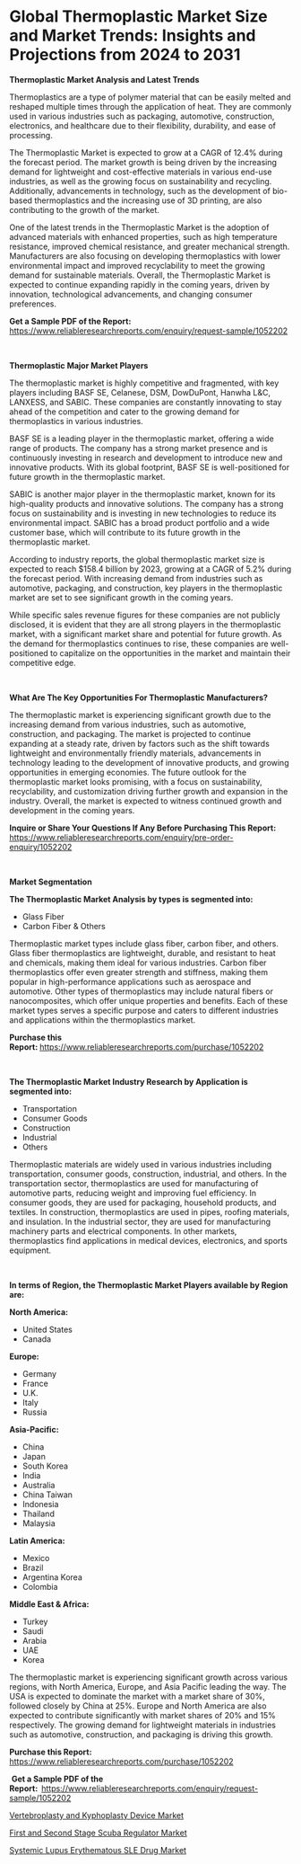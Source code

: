 <p><h1>Global Thermoplastic Market Size and Market Trends: Insights and Projections from 2024 to 2031</h1></p><p><strong>Thermoplastic Market Analysis and Latest Trends</strong></p>
<p><p>Thermoplastics are a type of polymer material that can be easily melted and reshaped multiple times through the application of heat. They are commonly used in various industries such as packaging, automotive, construction, electronics, and healthcare due to their flexibility, durability, and ease of processing.</p><p>The Thermoplastic Market is expected to grow at a CAGR of 12.4% during the forecast period. The market growth is being driven by the increasing demand for lightweight and cost-effective materials in various end-use industries, as well as the growing focus on sustainability and recycling. Additionally, advancements in technology, such as the development of bio-based thermoplastics and the increasing use of 3D printing, are also contributing to the growth of the market.</p><p>One of the latest trends in the Thermoplastic Market is the adoption of advanced materials with enhanced properties, such as high temperature resistance, improved chemical resistance, and greater mechanical strength. Manufacturers are also focusing on developing thermoplastics with lower environmental impact and improved recyclability to meet the growing demand for sustainable materials. Overall, the Thermoplastic Market is expected to continue expanding rapidly in the coming years, driven by innovation, technological advancements, and changing consumer preferences.</p></p>
<p><strong>Get a Sample PDF of the Report:&nbsp;</strong> <a href="https://www.reliableresearchreports.com/enquiry/request-sample/1052202">https://www.reliableresearchreports.com/enquiry/request-sample/1052202</a></p>
<p>&nbsp;</p>
<p><strong>Thermoplastic Major Market Players</strong></p>
<p><p>The thermoplastic market is highly competitive and fragmented, with key players including BASF SE, Celanese, DSM, DowDuPont, Hanwha L&C, LANXESS, and SABIC. These companies are constantly innovating to stay ahead of the competition and cater to the growing demand for thermoplastics in various industries.</p><p>BASF SE is a leading player in the thermoplastic market, offering a wide range of products. The company has a strong market presence and is continuously investing in research and development to introduce new and innovative products. With its global footprint, BASF SE is well-positioned for future growth in the thermoplastic market.</p><p>SABIC is another major player in the thermoplastic market, known for its high-quality products and innovative solutions. The company has a strong focus on sustainability and is investing in new technologies to reduce its environmental impact. SABIC has a broad product portfolio and a wide customer base, which will contribute to its future growth in the thermoplastic market.</p><p>According to industry reports, the global thermoplastic market size is expected to reach $158.4 billion by 2023, growing at a CAGR of 5.2% during the forecast period. With increasing demand from industries such as automotive, packaging, and construction, key players in the thermoplastic market are set to see significant growth in the coming years.</p><p>While specific sales revenue figures for these companies are not publicly disclosed, it is evident that they are all strong players in the thermoplastic market, with a significant market share and potential for future growth. As the demand for thermoplastics continues to rise, these companies are well-positioned to capitalize on the opportunities in the market and maintain their competitive edge.</p></p>
<p>&nbsp;</p>
<p><strong>What Are The Key Opportunities For Thermoplastic Manufacturers?</strong></p>
<p><p>The thermoplastic market is experiencing significant growth due to the increasing demand from various industries, such as automotive, construction, and packaging. The market is projected to continue expanding at a steady rate, driven by factors such as the shift towards lightweight and environmentally friendly materials, advancements in technology leading to the development of innovative products, and growing opportunities in emerging economies. The future outlook for the thermoplastic market looks promising, with a focus on sustainability, recyclability, and customization driving further growth and expansion in the industry. Overall, the market is expected to witness continued growth and development in the coming years.</p></p>
<p><strong>Inquire or Share Your Questions If Any Before Purchasing This Report:</strong> <a href="https://www.reliableresearchreports.com/enquiry/pre-order-enquiry/1052202">https://www.reliableresearchreports.com/enquiry/pre-order-enquiry/1052202</a></p>
<p>&nbsp;</p>
<p><strong>Market Segmentation</strong></p>
<p><strong>The Thermoplastic Market Analysis by types is segmented into:</strong></p>
<p><ul><li>Glass Fiber</li><li>Carbon Fiber & Others</li></ul></p>
<p><p>Thermoplastic market types include glass fiber, carbon fiber, and others. Glass fiber thermoplastics are lightweight, durable, and resistant to heat and chemicals, making them ideal for various industries. Carbon fiber thermoplastics offer even greater strength and stiffness, making them popular in high-performance applications such as aerospace and automotive. Other types of thermoplastics may include natural fibers or nanocomposites, which offer unique properties and benefits. Each of these market types serves a specific purpose and caters to different industries and applications within the thermoplastics market.</p></p>
<p><strong>Purchase this Report:&nbsp;</strong><a href="https://www.reliableresearchreports.com/purchase/1052202">https://www.reliableresearchreports.com/purchase/1052202</a></p>
<p>&nbsp;</p>
<p><strong>The Thermoplastic Market Industry Research by Application is segmented into:</strong></p>
<p><ul><li>Transportation</li><li>Consumer Goods</li><li>Construction</li><li>Industrial</li><li>Others</li></ul></p>
<p><p>Thermoplastic materials are widely used in various industries including transportation, consumer goods, construction, industrial, and others. In the transportation sector, thermoplastics are used for manufacturing of automotive parts, reducing weight and improving fuel efficiency. In consumer goods, they are used for packaging, household products, and textiles. In construction, thermoplastics are used in pipes, roofing materials, and insulation. In the industrial sector, they are used for manufacturing machinery parts and electrical components. In other markets, thermoplastics find applications in medical devices, electronics, and sports equipment.</p></p>
<p>&nbsp;</p>
<p><strong>In terms of Region, the Thermoplastic Market Players available by Region are:</strong></p>
<p>
    <p> <strong> North America: </strong>
        <ul>
            <li>United States</li>
            <li>Canada</li>
        </ul>
        </p> 
    <p> <strong> Europe: </strong>
        <ul>
            <li>Germany</li>
            <li>France</li>
            <li>U.K.</li>
            <li>Italy</li>
            <li>Russia</li>
        </ul>
        </p> 
    <p> <strong> Asia-Pacific: </strong>
        <ul>
            <li>China</li>
            <li>Japan</li>
            <li>South Korea</li>
            <li>India</li>
            <li>Australia</li>
            <li>China Taiwan</li>
            <li>Indonesia</li>
            <li>Thailand</li>
            <li>Malaysia</li>
        </ul>
        </p> 
    <p> <strong> Latin America: </strong>
        <ul>
            <li>Mexico</li>
            <li>Brazil</li>
            <li>Argentina Korea</li>
            <li>Colombia</li>
        </ul>
        </p> 
    <p> <strong> Middle East & Africa: </strong>
        <ul>
            <li>Turkey</li>
            <li>Saudi</li>
            <li>Arabia</li>
            <li>UAE</li>
            <li>Korea</li>
        </ul>
    </p>
    </p>
<p><p>The thermoplastic market is experiencing significant growth across various regions, with North America, Europe, and Asia Pacific leading the way. The USA is expected to dominate the market with a market share of 30%, followed closely by China at 25%. Europe and North America are also expected to contribute significantly with market shares of 20% and 15% respectively. The growing demand for lightweight materials in industries such as automotive, construction, and packaging is driving this growth.</p></p>
<p><strong>Purchase this Report: </strong><a href="https://www.reliableresearchreports.com/purchase/1052202">https://www.reliableresearchreports.com/purchase/1052202</a></p>
<p>&nbsp;<strong>Get a Sample PDF of the Report:&nbsp;&nbsp;</strong><a href="https://www.reliableresearchreports.com/enquiry/request-sample/1052202">https://www.reliableresearchreports.com/enquiry/request-sample/1052202</a></p>
<p><strong></strong></p>
<p><p><a href="https://view.publitas.com/reportprime-1/vertebroplasty-and-kyphoplasty-device-market-insights-market-players-and-forecast-till-2030/">Vertebroplasty and Kyphoplasty Device Market</a></p><p><a href="https://view.publitas.com/reportprime-1/first-and-second-stage-scuba-regulator-market-size-growing-and-forecasted-for-period-from-2023-2030-and-provides-complete-market-analysis-of-this-market/">First and Second Stage Scuba Regulator Market</a></p><p><a href="https://view.publitas.com/reportprime-1/systemic-lupus-erythematous-sle-drug-market-research-report-reveals-the-latest-trends-and-opportunities-of-this-market-for-period-from-2023-2030/">Systemic Lupus Erythematous SLE Drug Market</a></p></p>